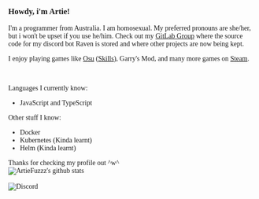 <span style="font-family:Poppins;">

<h3>Howdy, i'm Artie!</h3>

I'm a programmer from Australia. I am homosexual. My preferred pronouns are she/her, but i won't be upset if you use he/him. Check out my [GitLab Group](https://gitlab.com/raven0-bot) where the source code for my discord bot Raven is stored and where other projects are now being kept.

I enjoy playing games like <a href="https://osu.ppy.sh/users/15146700">Osu</a> (<a href="http://osuskills.com/user/ArtieFuzz">Skills</a>), Garry's Mod, and many more games on <a href="https://steamcommunity.com/id/ArtieFuzzz/">Steam</a>.

<br>

Languages I currently know: <br>
- JavaScript and TypeScript

Other stuff I know:
- Docker
- Kubernetes (Kinda learnt)
- Helm (Kinda learnt)

Thanks for checking my profile out ^w^
  <br>
  ![ArtieFuzzz's github stats](https://snowflake-ui-git-stats.vercel.app/api?username=ArtieFuzzz&show_icons=true&theme=vue-dark)
 <br>
  <br> ![Discord](https://discord.c99.nl/widget/theme-2/389252140184633363.png)
</span>
